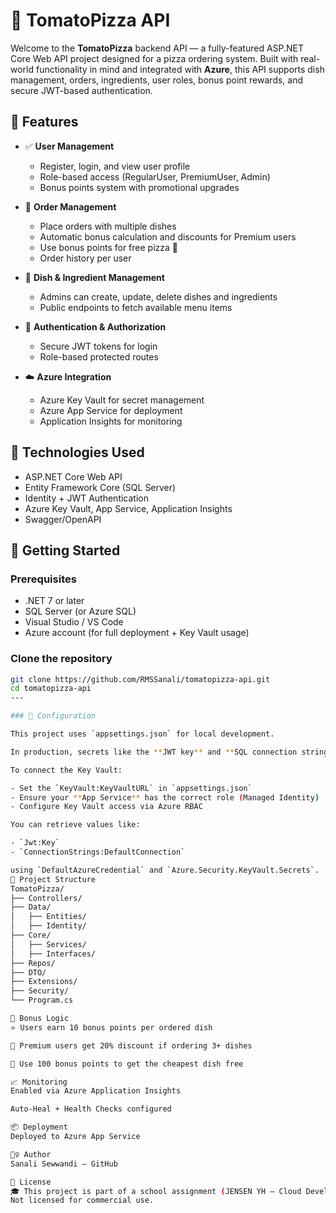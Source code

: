 # 🍕 TomatoPizza API

Welcome to the **TomatoPizza** backend API — a fully-featured ASP.NET Core Web API project designed for a pizza ordering system. Built with real-world functionality in mind and integrated with **Azure**, this API supports dish management, orders, ingredients, user roles, bonus point rewards, and secure JWT-based authentication.

## 🔧 Features

- ✅ **User Management**
  - Register, login, and view user profile
  - Role-based access (RegularUser, PremiumUser, Admin)
  - Bonus points system with promotional upgrades

- 🍕 **Order Management**
  - Place orders with multiple dishes
  - Automatic bonus calculation and discounts for Premium users
  - Use bonus points for free pizza 🎉
  - Order history per user

- 🧂 **Dish & Ingredient Management**
  - Admins can create, update, delete dishes and ingredients
  - Public endpoints to fetch available menu items

- 🔐 **Authentication & Authorization**
  - Secure JWT tokens for login
  - Role-based protected routes

- ☁️ **Azure Integration**
  - Azure Key Vault for secret management
  - Azure App Service for deployment
  - Application Insights for monitoring

## 🧰 Technologies Used

- ASP.NET Core Web API
- Entity Framework Core (SQL Server)
- Identity + JWT Authentication
- Azure Key Vault, App Service, Application Insights
- Swagger/OpenAPI

## 🚀 Getting Started

### Prerequisites

- .NET 7 or later
- SQL Server (or Azure SQL)
- Visual Studio / VS Code
- Azure account (for full deployment + Key Vault usage)

### Clone the repository

```bash
git clone https://github.com/RMSSanali/tomatopizza-api.git
cd tomatopizza-api
---

### 🔧 Configuration

This project uses `appsettings.json` for local development.

In production, secrets like the **JWT key** and **SQL connection string** are securely stored in **Azure Key Vault**.

To connect the Key Vault:

- Set the `KeyVault:KeyVaultURL` in `appsettings.json`
- Ensure your **App Service** has the correct role (Managed Identity)
- Configure Key Vault access via Azure RBAC

You can retrieve values like:

- `Jwt:Key`
- `ConnectionStrings:DefaultConnection`

using `DefaultAzureCredential` and `Azure.Security.KeyVault.Secrets`.
📂 Project Structure
TomatoPizza/
├── Controllers/
├── Data/
│   ├── Entities/
│   ├── Identity/
├── Core/
│   ├── Services/
│   ├── Interfaces/
├── Repos/
├── DTO/
├── Extensions/
├── Security/
└── Program.cs

🧪 Bonus Logic
⭐ Users earn 10 bonus points per ordered dish

🥇 Premium users get 20% discount if ordering 3+ dishes

🎁 Use 100 bonus points to get the cheapest dish free

📈 Monitoring
Enabled via Azure Application Insights

Auto-Heal + Health Checks configured

📦 Deployment
Deployed to Azure App Service

🙋‍♀️ Author
Sanali Sewwandi – GitHub

📄 License
🎓 This project is part of a school assignment (JENSEN YH – Cloud Developer).
Not licensed for commercial use.

